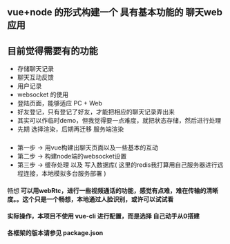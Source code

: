vue+node 的形式构建一个 具有基本功能的 聊天web应用
---
## 目前觉得需要有的功能
* 存储聊天记录 
* 聊天互动反馈
* 用户记录
* websocket 的使用
* 登陆页面，能够适应 PC + Web
* 好友登记，只有登记了好友，才能把相应的聊天记录弄出来
* 其实可以作临时demo，但我觉得要一点难度，就把状态存储，然后进行处理
* 先期 选择渲染，后期再迁移 服务端渲染

###
* 第一步 -> 用vue构建出聊天页面以及一些基本的互动
* 第二步 -> 构建node端的websocket设置
* 第三步 -> 缓存处理 以及 写入数据库( 这里的redis我打算用自己服务器进行远程连接，本地模拟多台服务部署 )

####
畅想<b/>
可以用webRtc，进行一些视频通话的功能，感觉有点难，难在传输的清晰度。。这个只是一个畅想，本地通过人脸识别，或许可以试试看

#### 实际操作，本项目不使用 vue-cli 进行配置，而是选择 自己动手从0搭建

各框架的版本请参见 package.json


